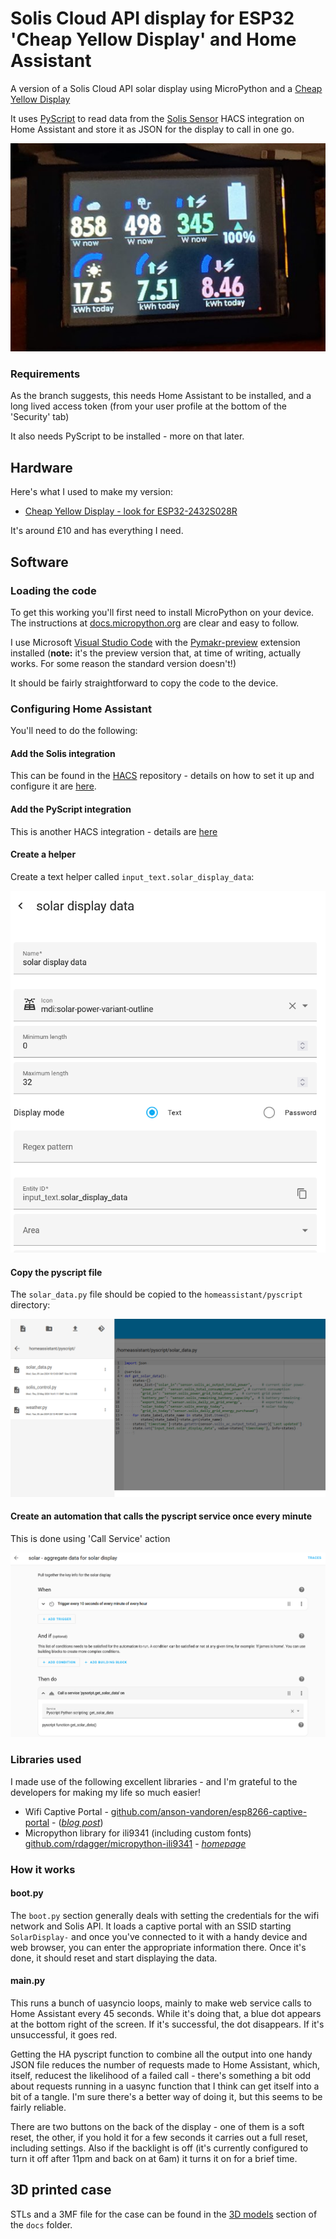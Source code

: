 # Solis Cloud API display for ESP32 'Cheap Yellow Display' and Home Assistant

A version of a Solis Cloud API solar display using MicroPython and a [Cheap Yellow Display](https://github.com/witnessmenow/ESP32-Cheap-Yellow-Display)

It uses [PyScript](https://hacs-pyscript.readthedocs.io/en/latest/) to read data from the [Solis Sensor](https://github.com/hultenvp/solis-sensor/) HACS integration on Home Assistant and store it as JSON for the display to call in one go.

![solar display for HA](docs/display.jpg)

### Requirements
As the branch suggests, this needs Home Assistant to be installed, and a long lived access token (from your user profile at the bottom of the 'Security' tab)

It also needs PyScript to be installed - more on that later.


## Hardware
Here's what I used to make my version:
- [Cheap Yellow Display - look for ESP32-2432S028R](https://www.google.com/search?q=ESP32-2432S028R)

It's around £10 and has everything I need.

## Software

### Loading the code

To get this working you'll first need to install MicroPython on your device. The instructions at [docs.micropython.org](https://docs.micropython.org/en/latest/esp32/tutorial/intro.html) are clear and easy to follow.

I use Microsoft [Visual Studio Code](https://code.visualstudio.com/) with the [Pymakr-preview](https://marketplace.visualstudio.com/items?itemName=pycom.pymakr-preview) extension installed (**note:** it's the preview version that, at time of writing, actually works. For some reason the standard version doesn't!)

It should be fairly straightforward to copy the code to the device.


### Configuring Home Assistant

You'll need to do the following:

#### Add the Solis integration
This can be found in the [HACS](https://hacs.xyz/) repository - details on how to set it up and configure it are [here](https://github.com/hultenvp/solis-sensor/).

#### Add the PyScript integration
This is another HACS integration - details are [here](https://hacs-pyscript.readthedocs.io/en/latest/)

#### Create a helper
Create a text helper called `input_text.solar_display_data`:

![create text helper](docs/solar-data-helper.png)


#### Copy the pyscript file
The `solar_data.py` file should be copied to the `homeassistant/pyscript` directory:

![pyscript directory](docs/pyscript-setup.png)

#### Create an automation that calls the pyscript service once every minute

This is done using 'Call Service' action

![solar data automation](docs/solar-data-automation.png)


### Libraries used
I made use of the following excellent libraries - and I'm grateful to the developers for making my life so much easier!

- Wifi Captive Portal - [github.com/anson-vandoren/esp8266-captive-portal](https://github.com/anson-vandoren/esp8266-captive-portal) - ([*blog post*](https://ansonvandoren.com/posts/esp8266-captive-web-portal-part-1/))
- Micropython library for ili9341 (including custom fonts) [github.com/rdagger/micropython-ili9341](https://github.com/rdagger/micropython-ili9341) - [*homepage*](https://www.rototron.info/)


### How it works

#### boot.py
The `boot.py` section generally deals with setting the credentials for the wifi network and Solis API. It loads a captive portal with an SSID starting `SolarDisplay-` and once you've connected to it with a handy device and web browser, you can enter the appropriate information there. Once it's done, it should reset and start displaying the data.

#### main.py
This runs a bunch of uasyncio loops, mainly to make web service calls to Home Assistant every 45 seconds. While it's doing that, a blue dot appears at the bottom right of the screen. If it's successful, the dot disappears. If it's unsuccessful, it goes red.

Getting the HA pyscript function to combine all the output into one handy JSON file reduces the number of requests made to Home Assistant, which, itself, reducest the likelihood of a failed call - there's something a bit odd about requests running in a uasync function that I think can get itself into a bit of a tangle. I'm sure there's a better way of doing it, but this seems to be fairly reliable.

There are two buttons on the back of the display - one of them is a soft reset, the other, if you hold it for a few seconds it carries out a full reset, including settings. Also if the backlight is off (it's currently configured to turn it off after 11pm and back on at 6am) it turns it on for a brief time.

## 3D printed case

STLs and a 3MF file for the case can be found in the [3D models](docs/3D%20models/) section of the `docs` folder.
